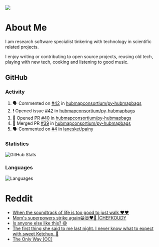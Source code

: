 ![](https://komarev.com/ghpvc/?username=icaoberg)

# About Me
I am research software specialist tinkering with technology in scientific related projects.

I enjoy writing or contributing to open source projects, reusing old tech, playing with new tech, cooking and listening to good music.

## GitHub
### Activity
<!--START_SECTION:activity-->
1. 🗣 Commented on [#42](https://github.com/hubmapconsortium/py-hubmapbags/issues/42#issuecomment-1721178189) in [hubmapconsortium/py-hubmapbags](https://github.com/hubmapconsortium/py-hubmapbags)
2. ❗ Opened issue [#42](https://github.com/hubmapconsortium/py-hubmapbags/issues/42) in [hubmapconsortium/py-hubmapbags](https://github.com/hubmapconsortium/py-hubmapbags)
3. 💪 Opened PR [#40](https://github.com/hubmapconsortium/py-hubmapbags/pull/40) in [hubmapconsortium/py-hubmapbags](https://github.com/hubmapconsortium/py-hubmapbags)
4. 🎉 Merged PR [#39](https://github.com/hubmapconsortium/py-hubmapbags/pull/39) in [hubmapconsortium/py-hubmapbags](https://github.com/hubmapconsortium/py-hubmapbags)
5. 🗣 Commented on [#4](https://github.com/lanesket/painy/issues/4#issuecomment-1708792181) in [lanesket/painy](https://github.com/lanesket/painy)
<!--END_SECTION:activity-->

### Statistics
![GitHub Stats](https://github-readme-stats.vercel.app/api?username=icaoberg&count_private=true&show_icons=true)

### Languages
![Languages](https://github-readme-stats.vercel.app/api/top-langs/?username=icaoberg&show_icons=true&langs_count=10&hide=HTML,C,CSS,M)

# Reddit
<!-- BLOG-POST-LIST:START -->
- [When the soundtrack of life is too good to just walk ❤️❤️](https://www.reddit.com/r/u_icaoberg/comments/wp4k9l/when_the_soundtrack_of_life_is_too_good_to_just/)
- [Mom&#39;s superpowers strike again😁😍♥️🙏 |CHEFKOUDY](https://www.reddit.com/r/u_icaoberg/comments/wmxngf/moms_superpowers_strike_again_chefkoudy/)
- [Is anyone else like this? 😅](https://www.reddit.com/r/u_icaoberg/comments/wkq82y/is_anyone_else_like_this/)
- [The first thing she said to me last night. I never know what to expect with sweet Ketchup. 🤣](https://www.reddit.com/r/u_icaoberg/comments/ty1h5z/the_first_thing_she_said_to_me_last_night_i_never/)
- [The Only Way [OC]](https://www.reddit.com/r/u_icaoberg/comments/ty1cfr/the_only_way_oc/)
<!-- BLOG-POST-LIST:END -->
